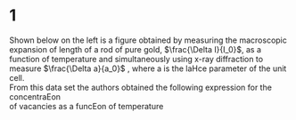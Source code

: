 # 1

Shown below on the left is a figure obtained by measuring the macroscopic expansion of length of a rod of pure gold, $\frac{\Delta I}{I_0}$, as a function of temperature and simultaneously using x-ray diffraction to measure $\frac{\Delta a}{a_0}$ , where a is the laHce parameter of the unit cell.  
From this data set the authors obtained the following expression for the concentraEon  
of vacancies as a funcEon of temperature